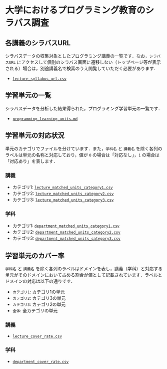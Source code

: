 # 大学におけるプログラミング教育のシラバス調査

## 各講義のシラバスURL

シラバスデータの収集対象としたプログラミング講義の一覧です．なお，`シラバスURL` にアクセスして個別のシラバス画面に遷移しない（トップページ等が表示される）場合は，別途講義名で検索のうえ閲覧していただく必要があります．

- [`lecture_syllabus_url.csv`](./lecture_syllabus_url.csv)

## 学習単元の一覧

シラバスデータを分析した結果得られた，プログラミング学習単元の一覧です．

- [`programming_learning_units.md`](./programming_learning_units.md)

## 学習単元の対応状況

単元のカテゴリでファイルを分けています．また，`学科名` と `講義名` を除く各列のラベルは単元の名称と対応しており，値が `0` の場合は「対応なし」，`1` の場合は「対応あり」を表します．

### 講義

- カテゴリ1: [`lecture_matched_units_category1.csv`](./lecture_matched_units_category1.csv)
- カテゴリ2: [`lecture_matched_units_category2.csv`](./lecture_matched_units_category2.csv)
- カテゴリ3: [`lecture_matched_units_category3.csv`](./lecture_matched_units_category3.csv)

### 学科

- カテゴリ1: [`department_matched_units_category1.csv`](./department_matched_units_category1.csv)
- カテゴリ2: [`department_matched_units_category2.csv`](./department_matched_units_category2.csv)
- カテゴリ3: [`department_matched_units_category3.csv`](./department_matched_units_category3.csv)

## 学習単元のカバー率

`学科名` と `講義名` を除く各列のラベルはドメインを表し，講義（学科）と対応する単元がそのドメインにおいて占める割合が値として記載されています．ラベルとドメインの対応は以下の通りです．

- `カテゴリ1`: カテゴリ1の単元
- `カテゴリ2`: カテゴリ3の単元
- `カテゴリ3`: カテゴリ2の単元
- `全体`: 全カテゴリの単元

### 講義

- [`lecture_cover_rate.csv`](./lecture_cover_rate.csv)

### 学科

- [`department_cover_rate.csv`](./department_cover_rate.csv)
